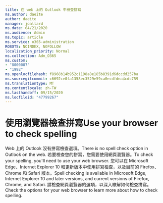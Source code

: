 ```yaml
---
title: 在 web 上的 Outlook 中檢查拼寫
ms.author: daeite
author: daeite
manager: joallard
ms.date: 04/21/2020
ms.audience: Admin
ms.topic: article
ms.service: o365-administration
ROBOTS: NOINDEX, NOFOLLOW
localization_priority: Normal
ms.collection: Adm_O365
ms.custom:
- "8000007"
- "1992"
ms.openlocfilehash: f8968b14b952c1198a8e185b8391d6dccdd257ba
ms.sourcegitcommit: c6692ce0fa1358ec3529e59ca0ecdfdea4cdc759
ms.translationtype: MT
ms.contentlocale: zh-TW
ms.lasthandoff: 09/15/2020
ms.locfileid: "47799267"
---
```

# <a name="use-your-browser-to-check-spelling"></a><span data-ttu-id="6862e-102">使用瀏覽器檢查拼寫</span><span class="sxs-lookup"><span data-stu-id="6862e-102">Use your browser to check spelling</span></span>

<span data-ttu-id="6862e-103">Web 上的 Outlook 沒有拼寫檢查選項。</span><span class="sxs-lookup"><span data-stu-id="6862e-103">There is no spell check option in Outlook on the web.</span></span> <span data-ttu-id="6862e-104">若要檢查您的拼寫，您需要使用網頁瀏覽器。</span><span class="sxs-lookup"><span data-stu-id="6862e-104">To check your spelling, you'll need to use your web browser.</span></span> <span data-ttu-id="6862e-105">您可以在 Microsoft Edge、Internet Explorer 10 和更新版本中使用拼寫檢查，以及目前的 Firefox、Chrome 和 Safari 版本。</span><span class="sxs-lookup"><span data-stu-id="6862e-105">Spell checking is available in Microsoft Edge, Internet Explorer 10 and later versions, and current versions of Firefox, Chrome, and Safari.</span></span> <span data-ttu-id="6862e-106">請檢查網頁瀏覽器的選項，以深入瞭解如何檢查拼寫。</span><span class="sxs-lookup"><span data-stu-id="6862e-106">Check the options for your web browser to learn more about how to check spelling.</span></span>